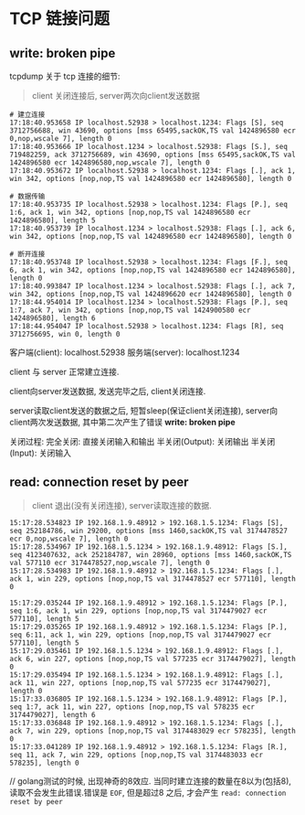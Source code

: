 # TCP 链接问题
 
## write: broken pipe

tcpdump 关于 tcp 连接的细节:

> client 关闭连接后, server两次向client发送数据
```
# 建立连接
17:18:40.953658 IP localhost.52938 > localhost.1234: Flags [S], seq 3712756688, win 43690, options [mss 65495,sackOK,TS val 1424896580 ecr 0,nop,wscale 7], length 0
17:18:40.953666 IP localhost.1234 > localhost.52938: Flags [S.], seq 719482259, ack 3712756689, win 43690, options [mss 65495,sackOK,TS val 1424896580 ecr 1424896580,nop,wscale 7], length 0
17:18:40.953672 IP localhost.52938 > localhost.1234: Flags [.], ack 1, win 342, options [nop,nop,TS val 1424896580 ecr 1424896580], length 0

# 数据传输
17:18:40.953735 IP localhost.52938 > localhost.1234: Flags [P.], seq 1:6, ack 1, win 342, options [nop,nop,TS val 1424896580 ecr 1424896580], length 5
17:18:40.953739 IP localhost.1234 > localhost.52938: Flags [.], ack 6, win 342, options [nop,nop,TS val 1424896580 ecr 1424896580], length 0

# 断开连接
17:18:40.953748 IP localhost.52938 > localhost.1234: Flags [F.], seq 6, ack 1, win 342, options [nop,nop,TS val 1424896580 ecr 1424896580], length 0
17:18:40.993847 IP localhost.1234 > localhost.52938: Flags [.], ack 7, win 342, options [nop,nop,TS val 1424896620 ecr 1424896580], length 0
17:18:44.954014 IP localhost.1234 > localhost.52938: Flags [P.], seq 1:7, ack 7, win 342, options [nop,nop,TS val 1424900580 ecr 1424896580], length 6
17:18:44.954047 IP localhost.52938 > localhost.1234: Flags [R], seq 3712756695, win 0, length 0
```

客户端(client): localhost.52938
服务端(server): localhost.1234

client 与 server 正常建立连接.

client向server发送数据, 发送完毕之后, client关闭连接.

server读取client发送的数据之后, 短暂sleep(保证client关闭连接), server向client两次发送数据, 其中第二次产生了错误 
**write: broken pipe**

关闭过程:
完全关闭: 直接关闭输入和输出
半关闭(Output): 关闭输出
半关闭(Input): 关闭输入

## read: connection reset by peer

> client 退出(没有关闭连接), server读取连接的数据.
```
15:17:28.534823 IP 192.168.1.9.48912 > 192.168.1.5.1234: Flags [S], seq 252184786, win 29200, options [mss 1460,sackOK,TS val 3174478527 ecr 0,nop,wscale 7], length 0
15:17:28.534967 IP 192.168.1.5.1234 > 192.168.1.9.48912: Flags [S.], seq 4123407632, ack 252184787, win 28960, options [mss 1460,sackOK,TS val 577110 ecr 3174478527,nop,wscale 7], length 0
15:17:28.534983 IP 192.168.1.9.48912 > 192.168.1.5.1234: Flags [.], ack 1, win 229, options [nop,nop,TS val 3174478527 ecr 577110], length 0

15:17:29.035244 IP 192.168.1.9.48912 > 192.168.1.5.1234: Flags [P.], seq 1:6, ack 1, win 229, options [nop,nop,TS val 3174479027 ecr 577110], length 5
15:17:29.035265 IP 192.168.1.9.48912 > 192.168.1.5.1234: Flags [P.], seq 6:11, ack 1, win 229, options [nop,nop,TS val 3174479027 ecr 577110], length 5
15:17:29.035461 IP 192.168.1.5.1234 > 192.168.1.9.48912: Flags [.], ack 6, win 227, options [nop,nop,TS val 577235 ecr 3174479027], length 0
15:17:29.035494 IP 192.168.1.5.1234 > 192.168.1.9.48912: Flags [.], ack 11, win 227, options [nop,nop,TS val 577235 ecr 3174479027], length 0
15:17:33.036805 IP 192.168.1.5.1234 > 192.168.1.9.48912: Flags [P.], seq 1:7, ack 11, win 227, options [nop,nop,TS val 578235 ecr 3174479027], length 6
15:17:33.036848 IP 192.168.1.9.48912 > 192.168.1.5.1234: Flags [.], ack 7, win 229, options [nop,nop,TS val 3174483029 ecr 578235], length 0
15:17:33.041289 IP 192.168.1.9.48912 > 192.168.1.5.1234: Flags [R.], seq 11, ack 7, win 229, options [nop,nop,TS val 3174483033 ecr 578235], length 0
```

// golang测试的时候, 出现神奇的8效应. 当同时建立连接的数量在8以为(包括8), 读取不会发生此错误.错误是 `EOF`, 但是超过8
之后, 才会产生 `read: connection reset by peer`


